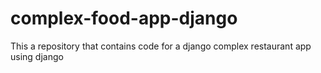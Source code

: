 # complex-food-app-django
This a repository that contains code for a django complex restaurant app using django
